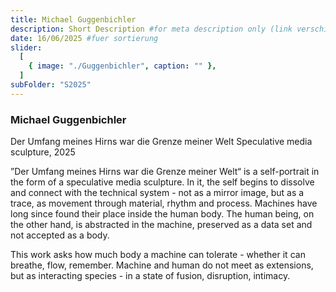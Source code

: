 ```yaml
---
title: Michael Guggenbichler
description: Short Description #for meta description only (link verschicken etc. nicht auf der seite zu sehen)
date: 16/06/2025 #fuer sortierung
slider:
  [
    { image: "./Guggenbichler", caption: "" },
  ]
subFolder: "S2025"
---
```


### Michael Guggenbichler

Der Umfang meines Hirns war die Grenze meiner Welt
Speculative media sculpture, 2025

”Der Umfang meines Hirns war die Grenze meiner Welt“ is a self-portrait in the form of a speculative media sculpture. In it, the self begins to dissolve and connect with the technical system - not as a mirror image, but as a trace, as movement through material, rhythm and process. Machines have long since found their place inside the human body. The human being, on the other hand, is abstracted in the machine, preserved as a data set and not accepted as a body.

This work asks how much body a machine can tolerate - whether it can breathe, flow, remember. Machine and human do not meet as extensions, but as interacting species - in a state of fusion, disruption, intimacy.

